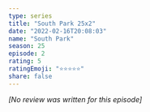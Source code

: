 ```yaml
---
type: series
title: "South Park 25x2"
date: "2022-02-16T20:08:03"
name: "South Park"
season: 25
episode: 2
rating: 5
ratingEmoji: "⭐️⭐️⭐️⭐️⭐️"
share: false
---
```


*[No review was written for this episode]*
